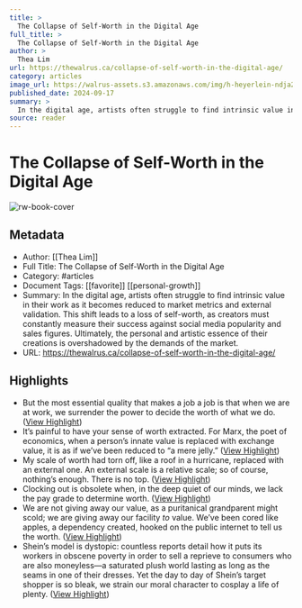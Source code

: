 ```yaml
---
title: >
  The Collapse of Self-Worth in the Digital Age
full_title: >
  The Collapse of Self-Worth in the Digital Age
author: >
  Thea Lim
url: https://thewalrus.ca/collapse-of-self-worth-in-the-digital-age/
category: articles
image_url: https://walrus-assets.s3.amazonaws.com/img/h-heyerlein-ndja2LJ4IcM-unsplash-scaled.jpg
published_date: 2024-09-17
summary: >
  In the digital age, artists often struggle to find intrinsic value in their work as it becomes reduced to market metrics and external validation. This shift leads to a loss of self-worth, as creators must constantly measure their success against social media popularity and sales figures. Ultimately, the personal and artistic essence of their creations is overshadowed by the demands of the market.
source: reader
---
```

# The Collapse of Self-Worth in the Digital Age

![rw-book-cover](https://walrus-assets.s3.amazonaws.com/img/h-heyerlein-ndja2LJ4IcM-unsplash-scaled.jpg)

## Metadata
- Author: [[Thea Lim]]
- Full Title: The Collapse of Self-Worth in the Digital Age
- Category: #articles
- Document Tags: [[favorite]] [[personal-growth]] 
- Summary: In the digital age, artists often struggle to find intrinsic value in their work as it becomes reduced to market metrics and external validation. This shift leads to a loss of self-worth, as creators must constantly measure their success against social media popularity and sales figures. Ultimately, the personal and artistic essence of their creations is overshadowed by the demands of the market.
- URL: https://thewalrus.ca/collapse-of-self-worth-in-the-digital-age/

## Highlights
- But the most essential quality that makes a job a job is that when we are at work, we surrender the power to decide the worth of what we do. ([View Highlight](https://read.readwise.io/read/01jaq7g8wknc36pq4fdt4p9znd))
- It’s painful to have your sense of worth extracted. For Marx, the poet of economics, when a person’s innate value is replaced with exchange value, it is as if we’ve been reduced to “a mere jelly.” ([View Highlight](https://read.readwise.io/read/01jaq7h3tt00tj4z3xcyxh524n))
- My scale of worth had torn off, like a roof in a hurricane, replaced with an external one. An external scale is a relative scale; so of course, nothing’s enough. There is no top. ([View Highlight](https://read.readwise.io/read/01jaq7qn6rzj8w0xrqx6yssp2c))
- Clocking out is obsolete when, in the deep quiet of our minds, we lack the pay grade to determine worth. ([View Highlight](https://read.readwise.io/read/01jaq7wbjta8h3w7tfxdb89rmy))
- We are not giving away our value, as a puritanical grandparent might scold; we are giving away our facility *to* value. We’ve been cored like apples, a dependency created, hooked on the public internet to tell us the worth. ([View Highlight](https://read.readwise.io/read/01jaq7z3bqy4435ajfqr9f184v))
- Shein’s model is dystopic: countless reports detail how it puts its workers in obscene poverty in order to sell a reprieve to consumers who are also moneyless—a saturated plush world lasting as long as the seams in one of their dresses. Yet the day to day of Shein’s target shopper is so bleak, we strain our moral character to cosplay a life of plenty. ([View Highlight](https://read.readwise.io/read/01jaq813p8rdda2fc5awcfhkzx))


